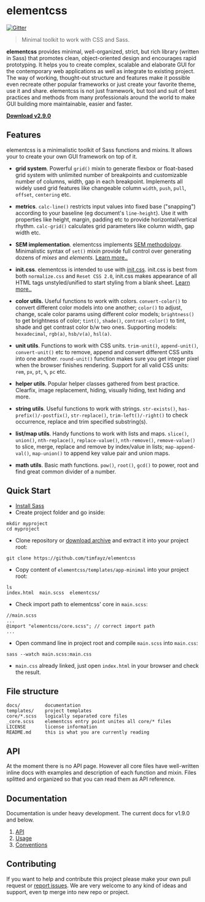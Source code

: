 # elementcss

[![Gitter](https://badges.gitter.im/Join%20Chat.svg)](https://gitter.im/timfayz/elementcss?utm_source=badge&utm_medium=badge&utm_campaign=pr-badge)

> Minimal toolkit to work with CSS and Sass.

**elementcss** provides minimal, well-organized, strict, but rich library (written in Sass) that promotes clean, object-oriented design and encourages rapid prototyping. It helps you to create complex, scalable and elaborate GUI for the contemporary web applications as well as integrate to existing project. The way of working, thought-out structure and features make it possible even recreate other popular frameworks or just create your favorite theme, use it and share. elementcss is not just framework, but tool and suit of best practices and methods from many professionals around the world to make GUI building more maintainable, easier and faster.

**[Download v2.9.0](https://github.com/timfayz/elementcss/archive/master.zip)**

## Features
elementcss is a minimalistic toolkit of Sass functions and mixins. It allows your to create your own GUI framework on top of it.

- **grid system**. Powerful `grid()` mixin to generate flexbox or float-based grid system with unlimited number of breakpoints and customizable number of columns, width, gap in each breakpoint. Implements all widely used grid features like changeable column `width`, `push`, `pull`, `offset`, `centering` etc.

- **metrics**. `calc-line()` restricts input values into fixed base ("snapping") according to your baseline (eg document's `line-height`). Use it with properties like height, margin, padding etc to provide horizontal/vertical rhythm. `calc-grid()` calculates grid parameters like column width, gap width etc.

- **SEM implementation**. elementcss implements [SEM methodology](https://github.com/timfayz/SEM). Minimalistic syntax of `set()` mixin provide full control over generating dozens of *mixes* and *elements*. [Learn more..](https://github.com/timfayz/SEM)

- **init.css**. elementcss is intended to use with [init.css](https://github.com/timfayz/init.css). init.css is best from both `normalize.css` and `Reset CSS 2.0`, init.css makes appearance of all HTML tags unstyled/unified to start styling from a blank sheet. [Learn more..](https://github.com/timfayz/init.css)

- **color utils.** Useful functions to work with colors. `convert-color()` to convert different color models into one another; `color()` to adjust, change, scale color params using different color models; `brightness()` to get brightness of color; `tint()`, `shade()`, `contrast-color()` to tint, shade and get contrast color b/w two ones. Supporting models: `hexadecimal`, `rgb(a)`, `hsb/v(a)`, `hsl(a)`.

- **unit utils**. Functions to work with CSS units. `trim-unit()`, `append-unit()`, `convert-unit()` etc to remove, append and convert different CSS units into one another. `round-unit()` function makes sure you get integer pixel when the browser finishes rendering. Support for all valid CSS units: `rem`, `px`, `pt`, `%`, `pc` etc.

- **helper utils**. Popular helper classes gathered from best practice. Clearfix, image replacement, hiding, visually hiding, text hiding and more.

- **string utils**. Useful functions to work with strings. `str-exists()`, `has-prefix()/-postfix()`, `str-replace()`, `trim-left()/-right()` to check occurrence, replace and trim specified substring(s).

- **list/map utils**. Handy functions to work with lists and maps. `slice()`, `union()`, `nth-replace()`, `replace-value()`, `nth-remove()`, `remove-value()` to slice, merge, replace and remove by index/value in lists; `map-append-val()`, `map-union()` to append key value pair and union maps.

- **math utils**. Basic math functions. `pow()`, `root()`, `gcd()` to power, root and find great common divider of a number.


## Quick Start
* [Install Sass](http://sass-lang.com/install)
* Create project folder and go inside:
```
mkdir myproject
cd myproject
```
* Clone repository or [download archive](https://github.com/kalopsia/element/archive/master.zip) and extract it into your project root:
```
git clone https://github.com/timfayz/elementcss
```
* Copy content of `elementcss/templates/app-minimal` into your project root:
```
ls
index.html  main.scss  elementcss/
```
* Check import path to elementcss' core in `main.scss`:
```
//main.scss
...
@import "elementcss/core.scss"; // correct import path
...
```
* Open command line in project root and compile `main.scss` into `main.css`:
```
sass --watch main.scss:main.css
```
* `main.css` already linked, just open `index.html` in your browser and check the result.


## File structure
```
docs/         documentation
templates/    project templates
core/*.scss   logically separated core files
_core.scss    elementcss entry point unites all core/* files
LICENSE       license information
README.md     this is what you are currently reading
```

## API
At the moment there is no API page. However all core files have well-written inline docs with examples and description of each function and mixin. Files splitted and organized so that you can read them as API reference.

<!---
### Color utils
- [`shade($clr, $percentage)`](https://github.com/timfayz/elementcss/blob/master/core/_color.scss#L3)
- `tint($clr, $percentage)`
- `convert-color($clr, $model)`
- `contrast-color($clr, $dark, $light, $algorithm:sRGB)`
- `brightness($clr, $algorithm:$brightness-algorithm)`
- `color($action, $clr, $props, $model:hsl)`
-->

## Documentation
Documentation is under heavy development. The current docs for v1.9.0 and below.

1. [API](https://github.com/timfayz/elementcss/blob/master/docs/0_preface.md)<br/>
1. [Usage](https://github.com/timfayz/elementcss/blob/master/docs/2_usage.md)<br/>
1. [Conventions](https://github.com/timfayz/elementcss/blob/master/docs/4_conventions.md)<br/>

## Contributing
If you want to help and contribute this project please make your own pull request or [report issues](https://github.com/timfayz/elementcss/issues). We are very welcome to any kind of ideas and support, even tp merge into new repo or project.
